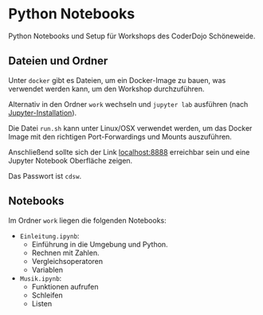 # Python Notebooks

Python Notebooks und Setup für Workshops des CoderDojo Schöneweide.

## Dateien und Ordner
Unter `docker` gibt es Dateien, um ein Docker-Image zu bauen, was verwendet werden kann, um den Workshop durchzuführen.

Alternativ in den Ordner `work` wechseln und `jupyter lab` ausführen (nach [Jupyter-Installation](https://jupyter.org/install)).

Die Datei `run.sh` kann unter Linux/OSX verwendet werden, um das Docker Image mit den richtigen Port-Forwardings und Mounts auszuführen.

Anschließend sollte sich der Link [localhost:8888](localhost:8888) erreichbar sein und eine Jupyter Notebook Oberfläche zeigen.

Das Passwort ist `cdsw`.

## Notebooks
Im Ordner `work` liegen die folgenden Notebooks:
- `Einleitung.ipynb`:
  - Einführung in die Umgebung und Python.
  - Rechnen mit Zahlen.
  - Vergleichsoperatoren
  - Variablen
- `Musik.ipynb`:
  - Funktionen aufrufen
  - Schleifen
  - Listen
